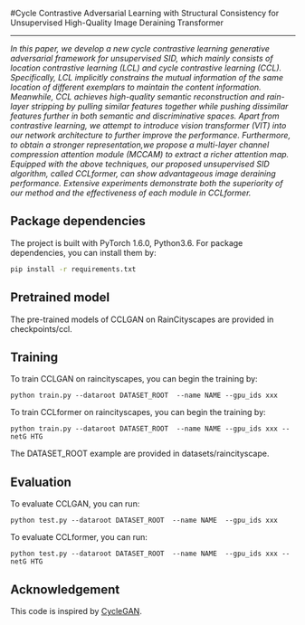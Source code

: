 #Cycle Contrastive Adversarial Learning with Structural Consistency for Unsupervised High-Quality Image Deraining Transformer
<hr>
<i> In this paper, we develop a new
cycle contrastive learning generative adversarial framework for
unsupervised SID, which mainly consists of location contrastive
learning (LCL) and cycle contrastive learning (CCL). Specifically,
LCL implicitly constrains the mutual information of the same location of different exemplars to maintain the content information.
Meanwhile, CCL achieves high-quality semantic reconstruction and
rain-layer stripping by pulling similar features together while pushing dissimilar features further in both semantic and discriminative
spaces. Apart from contrastive learning, we attempt to introduce
vision transformer (VIT) into our network architecture to further
improve the performance. Furthermore, to obtain a stronger representation,we propose a multi-layer channel compression attention
module (MCCAM) to extract a richer attention map. Equipped with
the above techniques, our proposed unsupervised SID algorithm,
called CCLformer, can show advantageous image deraining performance. Extensive experiments demonstrate both the superiority of
our method and the effectiveness of each module in CCLformer.</i>

## Package dependencies
The project is built with PyTorch 1.6.0, Python3.6. For package dependencies, you can install them by:
```bash
pip install -r requirements.txt
```
## Pretrained model
The pre-trained models of CCLGAN on RainCityscapes are provided in checkpoints/ccl. 
## Training
To train CCLGAN on raincityscapes, you can begin the training by:
```train
python train.py --dataroot DATASET_ROOT  --name NAME --gpu_ids xxx
```

To train CCLformer on raincityscapes, you can begin the training by:
```train
python train.py --dataroot DATASET_ROOT  --name NAME --gpu_ids xxx --netG HTG
```

The DATASET_ROOT example are provided in datasets/raincityscape.
## Evaluation
To evaluate CCLGAN, you can run:
```test
python test.py --dataroot DATASET_ROOT  --name NAME  --gpu_ids xxx
```

To evaluate CCLformer, you can run:
```test
python test.py --dataroot DATASET_ROOT  --name NAME  --gpu_ids xxx --netG HTG
```

## Acknowledgement
This code is inspired by [CycleGAN](https://github.com/junyanz/pytorch-CycleGAN-and-pix2pix).

